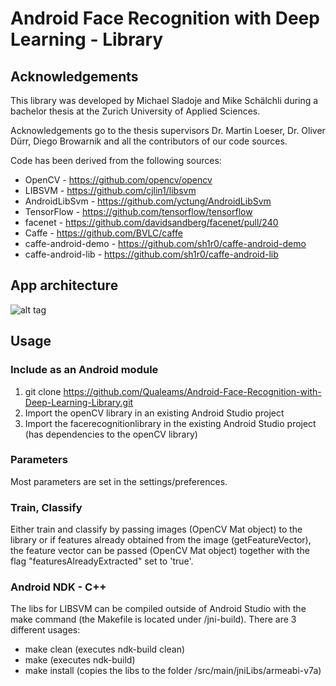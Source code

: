 # Android Face Recognition with Deep Learning - Library
## Acknowledgements
This library was developed by Michael Sladoje and Mike Schälchli during a bachelor thesis at the Zurich University of Applied Sciences.

Acknowledgements go to the thesis supervisors Dr. Martin Loeser, Dr. Oliver Dürr, Diego Browarnik and all the contributors of our code sources.

Code has been derived from the following sources:
- OpenCV - https://github.com/opencv/opencv
- LIBSVM - https://github.com/cjlin1/libsvm
- AndroidLibSvm - https://github.com/yctung/AndroidLibSvm
- TensorFlow - https://github.com/tensorflow/tensorflow
- facenet - https://github.com/davidsandberg/facenet/pull/240
- Caffe - https://github.com/BVLC/caffe
- caffe-android-demo - https://github.com/sh1r0/caffe-android-demo
- caffe-android-lib - https://github.com/sh1r0/caffe-android-lib

## App architecture
![alt tag](https://github.com/Qualeams/Android-Face-Recognition-with-Deep-Learning/blob/master/AppArchitecture.png)

## Usage
### Include as an Android module
1. git clone https://github.com/Qualeams/Android-Face-Recognition-with-Deep-Learning-Library.git
2. Import the openCV library in an existing Android Studio project
3. Import the facerecognitionlibrary in the existing Android Studio project (has dependencies to the openCV library)

### Parameters
Most parameters are set in the settings/preferences.
### Train, Classify
Either train and classify by passing images (OpenCV Mat object) to the library or if features already obtained from the image (getFeatureVector), the feature vector can be passed (OpenCV Mat object) together with the flag "featuresAlreadyExtracted" set to 'true'.

### Android NDK - C++
The libs for LIBSVM can be compiled outside of Android Studio with the make command (the Makefile is located under /jni-build).
There are 3 different usages:
- make clean (executes ndk-build clean)
- make (executes ndk-build)
- make install (copies the libs to the folder /src/main/jniLibs/armeabi-v7a)

